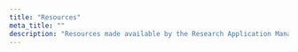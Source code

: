```yaml
---
title: "Resources"
meta_title: ""
description: "Resources made available by the Research Application Management team"
---
```

